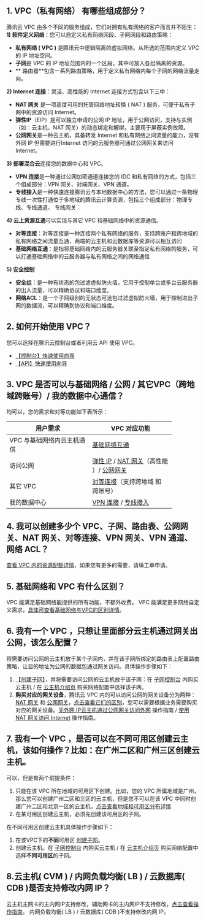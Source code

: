 <style rel="stylesheet"> table th:nth-of-type(1){ width:200px; }</style> <style rel="stylesheet"> table th:nth-of-type(2){ width:200px; }</style> <style rel="stylesheet"> table th:nth-of-type(3){ width:200px; }</style> <style rel="stylesheet"> table th:nth-of-type(4){ width:200px; }</style> <style rel="stylesheet"> table tr:hover { background: #efefef; </style>
## 1. VPC（私有网络） 有哪些组成部分？
腾讯云 VPC 由多个不同的服务组成，它们对拥有私有网络的客户而言并不陌生：
**1)  软件定义网络**：您可以自定义私有网络网段、子网网段和路由策略：
- **私有网络 ( VPC )** 是腾讯云中逻辑隔离的虚拟网络。从所选的范围内定义 VPC 的 IP 地址空间。
- **子网**是 VPC 的 IP 地址范围内的一个区段，其中可放入各组隔离的资源。
- ** 路由器**包含一系列路由策略，用于定义私有网络内每个子网的网络流量走向。


**2)  Internet 连接**：灵活、高性能的 Internet 连接方式包含以下三中：
- **NAT 网关** 是一项高度可用的托管网络地址转换 ( NAT ) 服务，可便于私有子网中的资源访问 Internet。
- **弹性IP**（EIP）是可以独立申请的公网 IP 地址，用于公网访问，支持与实例（如：云主机、NAT 网关）的动态绑定和解绑，主要用于屏蔽实例故障。
- **公网网关**是一种云主机，具备转发 Internet 和私有网络之间流量的能力，没有外网 IP 但需要进行Internet 访问的云服务器可通过公网网关来访问 Internet。

**3)  部署混合云**连接您的数据中心和 VPC。
- **VPN 连接**是一种通过公网加密通道连接您的 IDC 和私有网络的方式，包括三个组成部分：VPN 网关、对端网关、VPN 通道。
- **专线接入**是一种快速连接腾讯云与本地数据中心的方法，您可以通过一条物理专线一次性打通位于多地域的腾讯云计算资源，包括三个组成部分：物理专线、专线通道、 专线网关：

**4) 云上资源互通**可以实现与其它 VPC 和基础网络中的资源通信。
- **对等连接**：对等连接是一种连接两个私有网络的服务，支持跨账户和跨地域的私有网络之间流量互通，两端的云主机和云数据库等资源可以相互访问
- **基础网络互通**：是指将基础网络内的云服务器关联至指定私有网络的服务，可以打通基础网络中的云服务器与私有网络之间的网络通信

**5)  安全控制**
- **安全组**：是一种有状态的包过滤虚拟防火墙，它用于控制单台或多台云服务器的出入流量，可以精确协议和端口维度。
- **网络ACL**：是一个子网级别的无状态可选包过滤虚拟防火墙，用于控制进出子网的数据流，可以精确到协议和端口维度。

## 2. 如何开始使用  VPC？
您可以选择在腾讯云控制台或者利用云 API 使用 VPC。
- <a href="https://cloud.tencent.com/document/product/215/8119" target="_blank">【控制台】快速使用向导</a>
- <a href="https://cloud.tencent.com/doc/api/245/5157" target="_blank">【API】快速使用向导</a>

## 3. VPC 是否可以与基础网络 / 公网 / 其它VPC（跨地域跨账号）/ 我的数据中心通信？
均可以，您的需求和对等功能如下表所示：

| 用户需求 | VPC 对应功能 | 
|---------|---------|
| VPC 与基础网络内云主机通信 |  <a href="https://cloud.tencent.com/doc/product/215/5002" target="_blank">基础网络互通</a> |
|访问公网|<a href="https://cloud.tencent.com/doc/product/215/4958" target="_blank">弹性 IP</a> / <a href="https://cloud.tencent.com/doc/product/215/4975" target="_blank">NAT 网关</a>（高性能 ）/ <a href="https://cloud.tencent.com/doc/product/215/4972" target="_blank">公网网关</a> |
|其它 VPC|<a href="https://cloud.tencent.com/doc/product/215/5000" target="_blank">对等连接</a>（支持跨地域 和 跨账号） |
|我的数据中心|<a href="https://cloud.tencent.com/doc/product/215/4956" target="_blank">VPN 连接</a> / <a href="https://cloud.tencent.com/doc/product/215/4976" target="_blank"> 专线接入</a> |


## 4. 我可以创建多少个 VPC、子网、路由表、公网网关、NAT 网关、对等连接、VPN 网关、VPN 通道、网络 ACL？
<a href="https://cloud.tencent.com/doc/product/215/537" target="_blank">查看 VPC 内的资源配额详情</a>，如果您有更多的需要，请填工单申请。

## 5. 基础网络和 VPC 有什么区别？
VPC 能满足基础网络能提供的所有功能，不额外收费。
VPC 能满足更多网络自定义需求，<a href="https://cloud.tencent.com/doc/product/215/535#.E9.80.89.E6.8B.A9.E7.A7.81.E6.9C.89.E7.BD.91.E7.BB.9C-or-.E5.9F.BA.E7.A1.80.E7.BD.91.E7.BB.9C.EF.BC.9F" target="_blank">具体可查看基础网络与VPC的区别详情</a>。


## 6. 我有一个 VPC ，只想让里面部分云主机通过网关出公网，该怎么配置？
将需要访问公网的云主机放于某个子网内，并在该子网所绑定的路由表上配置路由策略，让目的地址为公网的数据包通过网关访问。具体操作步骤如下：
1) <a href="https://cloud.tencent.com/doc/product/215/4927#.E6.96.B0.E5.A2.9E.E5.AD.90.E7.BD.91" target="_blank">【创建子网】</a>，并将需要访问公网的云主机放于该子网：在 <a href="https://console.cloud.tencent.com/vpc/subnet" target="_blank">子网控制台</a> 内购买云主机 / 在 <a href="https://cloud.tencent.com/product/cvm.html" target="_blank">云主机介绍页</a> 购买网络配置中选择该子网。
2) **购买对应的网关设备**，腾讯云 VPC 内的可以访问公网的网关设备分为两种：<a href="https://cloud.tencent.com/doc/product/215/4975" target="_blank">NAT 网关</a> 和 <a href="https://cloud.tencent.com/doc/product/215/4972" target="_blank">公网网关</a>，<a href="https://cloud.tencent.com/doc/product/215/4975#nat.E7.BD.91.E5.85.B3.E5.92.8C.E5.85.AC.E7.BD.91.E7.BD.91.E5.85.B3.E7.9A.84.E5.8C.BA.E5.88.AB" target="_blank">点击查看它们的区别</a>，您可以需要根据业务需要购买对应的网关设备。<a href="https://cloud.tencent.com/doc/product/215/4972#.E6.93.8D.E4.BD.9C.E6.8C.87.E5.8D.97" target="_blank">无外网 IP云主机通过公网网关访问外网</a> 操作指南 / <a href="https://cloud.tencent.com/doc/product/215/4975#.E4.BD.BF.E7.94.A8-nat-.E7.BD.91.E5.85.B3.E8.AE.BF.E9.97.AE-internet" target="_blank">使用 NAT 网关访问 Internet</a> 操作指南。

## 7. 我有一个 VPC ，是否可以在不同可用区创建云主机，该如何操作？比如：在广州二区和广州三区创建云主机。
可以，但是有两个前提条件：
1) 只能在该 VPC 所在地域的可用区下创建。比如，您的 VPC 所属地域是广州，那么您可以创建广州二区和三区的云主机，但是您不可以在该 VPC 中同时创建广州二区和北京一区的云主机，<a href="https://cloud.tencent.com/doc/product/215/4927#.E5.8F.AF.E7.94.A8.E5.8C.BA.EF.BC.88zone.EF.BC.89" target="_blank">点击查看地域和可用区分布详情</a>
2) 在某可用区创建云主机，必须先创建该可用区的子网。

在不同可用区创建云主机具体操作步骤如下：
1) 在该VPC下的**不同**可用区 <a href="https://cloud.tencent.com/doc/product/215/4927#.E6.96.B0.E5.A2.9E.E5.AD.90.E7.BD.91" target="_blank">创建子网</a>。
2) 创建云主机。在 <a href="https://console.cloud.tencent.com/vpc/subnet" target="_blank">子网控制台</a> 内购买云主机 / 在 <a href="https://cloud.tencent.com/product/cvm.html" target="_blank">云主机介绍页</a> 购买网络配置中选择**不同可用区**的子网。

## 8.云主机( CVM ) / 内网负载均衡( LB ) / 云数据库( CDB )是否支持修改内网 IP？
云主机主网卡的主内网IP支持修改，辅助网卡的主内网IP不支持修改，<a href="https://cloud.tencent.com/doc/product/215/6508#4.-.E5.A6.82.E4.BD.95.E4.BF.AE.E6.94.B9.E4.BA.91.E4.B8.BB.E6.9C.BA.E5.86.85.E7.BD.91ip.EF.BC.9F" target="_blank">点击查看操作指南</a>。
内网负载均衡( LB ) / 云数据库( CDB )不支持修改内网 IP。

